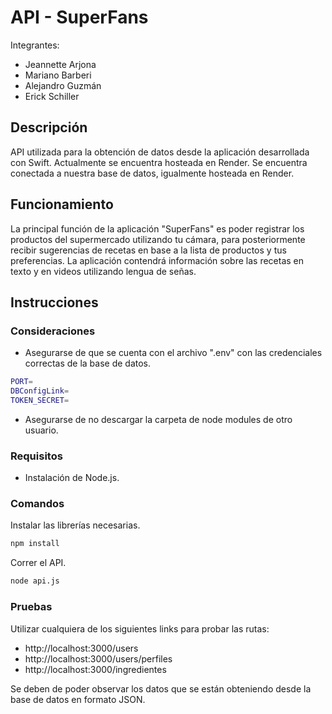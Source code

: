 # API - SuperFans

Integrantes:

- Jeannette Arjona
- Mariano Barberi
- Alejandro Guzmán
- Erick Schiller

## Descripción

API utilizada para la obtención de datos desde la aplicación desarrollada con Swift. Actualmente se encuentra hosteada en Render. Se encuentra conectada a nuestra base de datos, igualmente hosteada en Render.

## Funcionamiento

La principal función de la aplicación "SuperFans" es poder registrar los productos del supermercado utilizando tu cámara, para posteriormente recibir sugerencias de recetas en base a la lista de productos y tus preferencias. La aplicación contendrá información sobre las recetas en texto y en videos utilizando lengua de señas.

## Instrucciones

### Consideraciones

- Asegurarse de que se cuenta con el archivo ".env" con las credenciales correctas de la base de datos.
```bash
PORT= 
DBConfigLink= 
TOKEN_SECRET= 
```

- Asegurarse de no descargar la carpeta de node modules de otro usuario.

### Requisitos

- Instalación de Node.js.

### Comandos

Instalar las librerías necesarias.

```bash
npm install
```

Correr el API.

```bash
node api.js
```

### Pruebas

Utilizar cualquiera de los siguientes links para probar las rutas:

- http://localhost:3000/users
- http://localhost:3000/users/perfiles
- http://localhost:3000/ingredientes

Se deben de poder observar los datos que se están obteniendo desde la base de datos en formato JSON.

